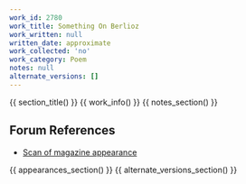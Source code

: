 ```yaml
---
work_id: 2780
work_title: Something On Berlioz
work_written: null
written_date: approximate
work_collected: 'no'
work_category: Poem
notes: null
alternate_versions: []
---
```


{{ section_title() }}
{{ work_info() }}
{{ notes_section() }}
## Forum References
- [Scan of magazine appearance](https://bukowskiforum.com/threads/something-on-berlioz-the-butcher-my-landlady-wormwood-review-no-44-1971.12750/)

{{ appearances_section() }}
{{ alternate_versions_section() }}
